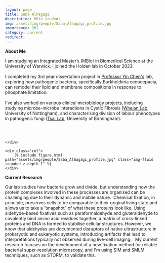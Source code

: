 ```yaml
---
layout: page
title: Saba Alhagagi
description: MBio student
img: assets/img/people/Saba_Alhagagi_profile.jpg
importance: 201
category: current
redirect: 
---
```

<div class="container">
  <div class="row">
    <div class="col">
<b>About Me</b>
<br>

I am studying an Integrated Master’s (MBio) in Biomedical Science at the University of Warwick. I joined the Holden lab in October 2023. 
<br>
<br>
I completed my 3rd year dissertation project in <a href="https://www.yinchenlab.org">Professor Yin Chen's</a> lab, exploring how pathogenic bacteria, specifically Burkholderia cenocepacia, can remodel their lipid and membrane compositions in response to phosphate limitation. 
<br>
<br>
I've also worked on various clinical microbiology projects, including studying microbe-microbe interactions in Cystic Fibrosis (<a href="http://www.whelanlab.co.uk/research/">Whelan Lab</a>, University of Nottingham), and characterising division of labour phenotypes in pathogenic fungi (<a href="https://sites.google.com/view/tsailab/research?authuser=0">Tsai Lab</a>, University of Birmingham). 

<br>
<br>

    </div>

    <div class="col">
        {% include figure.html path="assets/img/people/Saba_Alhagagi_profile.jpg" class="img-fluid rounded z-depth-1" %}
    </div>
  </div>
  <div class="row">

  <b>Current Research</b>

Our lab studies how bacteria grow and divide, but understanding how the protein complexes involved in these processes are organised can be challenging due to their dynamic and mobile nature.  Chemical fixation, in principle, preserves cells to be comparable to their original living state and allows us to take a “snapshot” of what these proteins look like. Using aldehyde-based fixatives such as paraformaldehyde and gluteraldehyde to covalently bind amino acid residues together, a matrix of cross-linked proteins and DNA is formed to stabilise cellular structures. However, we know that aldehydes are documented disruptors of native ultrastructure in prokaryotic and eukaryotic systems, introducing artifacts that lead to interpretations typically not observed during live-cell imaging.   My current research focuses on the development of a new fixation method for reliable bacterial super-resolution microscopy, and I'm using SIM and SMLM techniques, such as STORM, to validate this. 

 </div>
</div>
